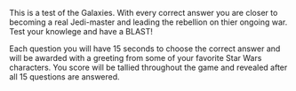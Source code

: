 This is a test of the Galaxies. With every correct answer you are closer to becoming a real Jedi-master and leading the rebellion
on thier ongoing war. Test your knowlege and have a BLAST! 

Each question you will have 15 seconds to choose the correct answer and will be awarded with a greeting from some of your 
favorite Star Wars characters. You score will be tallied throughout the game and revealed after all 15 questions are answered. 
